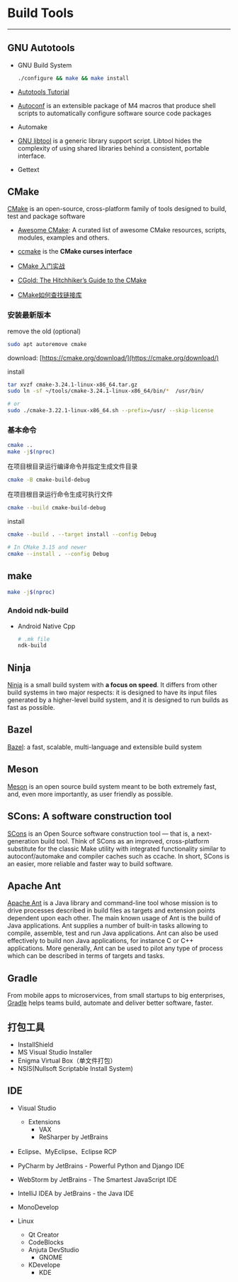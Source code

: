 # Build Tools

-----

## GNU Autotools

* GNU Build System
  ```sh
  ./configure && make && make install
  ```

* [Autotools Tutorial](https://www.lrde.epita.fr/~adl/autotools.html)

* [Autoconf](https://www.gnu.org/software/autoconf/) is an extensible package of M4 macros that produce shell scripts to automatically configure software source code packages

* Automake

* [GNU libtool](https://www.gnu.org/software/libtool/) is a generic library support script. Libtool hides the complexity of using shared libraries behind a consistent, portable interface.

* Gettext


## CMake

[CMake](https://cmake.org/) is an open-source, cross-platform family of tools designed to build, test and package software

* [Awesome CMake](https://github.com/onqtam/awesome-cmake): A curated list of awesome CMake resources, scripts, modules, examples and others.

* [ccmake](https://cmake.org/cmake/help/v3.0/manual/ccmake.1.html) is the **CMake curses interface**

* [CMake 入门实战](http://www.hahack.com/codes/cmake/)
* [CGold: The Hitchhiker’s Guide to the CMake](https://cgold.readthedocs.io/en/latest/)
* [CMake如何查找链接库](http://www.yeolar.com/note/2014/12/16/cmake-how-to-find-libraries/)

### 安装最新版本

remove the old (optional)

```bash
sudo apt autoremove cmake
```

download: [https://cmake.org/download/](https://cmake.org/download/)


install

```bash
tar xvzf cmake-3.24.1-linux-x86_64.tar.gz
sudo ln -sf ~/tools/cmake-3.24.1-linux-x86_64/bin/*  /usr/bin/

# or
sudo ./cmake-3.22.1-linux-x86_64.sh --prefix=/usr/ --skip-license
```


### 基本命令

```sh
cmake ..
make -j$(nproc)
```

在项目根目录运行编译命令并指定生成文件目录

```bash
cmake -B cmake-build-debug
```

在项目根目录运行命令生成可执行文件

```bash
cmake --build cmake-build-debug
```

install

```bash
cmake --build . --target install --config Debug

# In CMake 3.15 and newer
cmake --install . --config Debug
```


## make

```sh
make -j$(nproc)
```

### Andoid ndk-build

* Android Native Cpp
  ```sh
  # .mk file
  ndk-build
  ```

## Ninja

[Ninja](https://ninja-build.org/) is a small build system with **a focus on speed**. It differs from other build systems in two major respects: it is designed to have its input files generated by a higher-level build system, and it is designed to run builds as fast as possible.


## Bazel

[Bazel](https://bazel.build/): a fast, scalable, multi-language and extensible build system


## Meson

[Meson](http://mesonbuild.com/) is an open source build system meant to be both extremely fast, and, even more importantly, as user friendly as possible.


## SCons: A software construction tool

[SCons](https://scons.org/) is an Open Source software construction tool — that is, a next-generation build tool. Think of SCons as an improved, cross-platform substitute for the classic Make utility with integrated functionality similar to autoconf/automake and compiler caches such as ccache. In short, SCons is an easier, more reliable and faster way to build software.


## Apache Ant

[Apache Ant](http://ant.apache.org/) is a Java library and command-line tool whose mission is to drive processes described in build files as targets and extension points dependent upon each other. The main known usage of Ant is the build of Java applications. Ant supplies a number of built-in tasks allowing to compile, assemble, test and run Java applications. Ant can also be used effectively to build non Java applications, for instance C or C++ applications. More generally, Ant can be used to pilot any type of process which can be described in terms of targets and tasks.

## Gradle

From mobile apps to microservices, from small startups to big enterprises, [Gradle](https://gradle.org/) helps teams build, automate and deliver better software, faster.

## 打包工具

* InstallShield  
* MS Visual Studio Installer
* Enigma Virtual Box（单文件打包）
* NSIS(Nullsoft Scriptable Install System)

## IDE

* Visual Studio
    - Extensions
      - VAX
      - ReSharper by JetBrains

* Eclipse、MyEclipse、Eclipse RCP

* PyCharm by JetBrains - Powerful Python and Django IDE

* WebStorm by JetBrains - The Smartest JavaScript IDE

* IntelliJ IDEA by JetBrains - the Java IDE

* MonoDevelop

* Linux
    - Qt Creator
    - CodeBlocks
    - Anjuta DevStudio
      - GNOME
    - KDevelope
      - KDE